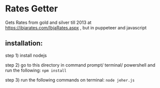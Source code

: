# Rates Getter

Gets Rates from gold and silver till 2013 at https://ibjarates.com/IbjaRates.aspx , but in puppeteer and javascript

## installation:

step 1) install nodejs

step 2) go to this directory in command prompt/ terminal/ powershell and run the following:
`npm install`

step 3) run the following commands on terminal:
`node jeher.js`

